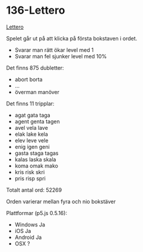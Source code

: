 # 136-Lettero

[Lettero](https://youtu.be/sBCz6atTRZk)

Spelet går ut på att klicka på första bokstaven i ordet.

* Svarar man rätt ökar level med 1
* Svarar man fel sjunker level med 10%

Det finns 875 dubletter: 
* abort borta
* ...
* överman manöver

Det finns 11 tripplar:
* agat gata taga
* agent genta tagen
* avel vela lave
* elak lake kela
* elev leve vele
* enig igen geni
* gasta staga tagas
* kalas laska skala
* koma omak mako
* kris risk skri
* pris risp spri

Totalt antal ord: 52269 

Orden varierar mellan fyra och nio bokstäver

Plattformar (p5.js 0.5.16):

* Windows Ja
* iOS Ja
* Android Ja
* OSX ?